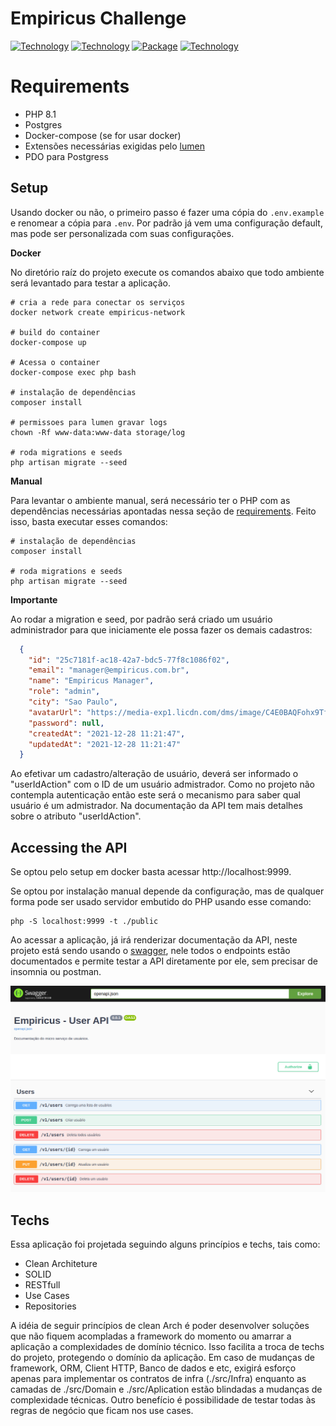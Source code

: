 # Empiricus Challenge

[![Technology][php-image]][php-url]
[![Technology][lumen-image]][lumen-url]
[![Package][swagger-image]][swagger-url]
[![Technology][docker-image]][docker-url]

[php-url]: https://www.php.net/
[php-image]: https://img.shields.io/badge/PHP-blue?style=for-the-badge&logo=PHP&logoColor=white

[lumen-url]: https://lumen.laravel.com
[lumen-image]: https://img.shields.io/badge/Lumen-red?style=for-the-badge&logo=Laravel&logoColor=black

[nestjs-url]: https://nestjs.com
[nestjs-image]: https://img.shields.io/badge/nestjs-black?style=for-the-badge&logo=NestJS&logoColor=red

[swagger-url]: https://swagger.io/
[swagger-image]: https://img.shields.io/badge/Swagger-green?style=for-the-badge&logo=Swagger&logoColor=black

[docker-url]: https://www.docker.com/
[docker-image]: https://img.shields.io/badge/Docker-blue?style=for-the-badge&logo=Docker&logoColor=white

[redis-url]: https://redis.io/
[redis-image]: https://img.shields.io/badge/Redis-red?style=for-the-badge&logo=Redis&logoColor=white

[amazon-sqs-url]: https://aws.amazon.com/pt/sqs
[amazon-sqs-image]: https://img.shields.io/badge/amazon.sqs-yellow?style=for-the-badge&logo=amazon&logoColor=black

[jest-url]: https://jestjs.io/pt-BR/
[jest-image]: https://img.shields.io/badge/jest-red?style=for-the-badge&logo=jest&logoColor=black


# Requirements
 - PHP 8.1
 - Postgres
 - Docker-compose (se for usar docker)
 - Extensões necessárias exigidas pelo [lumen](https://lumen.laravel.com/docs/8.x#server-requirements)
 - PDO para Postgress

## Setup

Usando docker ou não, o primeiro passo é fazer uma cópia do `.env.example` e renomear a cópia para `.env`. Por padrão já vem uma configuração default, mas pode ser personalizada com suas configurações.

**Docker**

No diretório raíz do projeto execute os comandos abaixo que todo ambiente será levantado para testar a aplicação.

```shell
# cria a rede para conectar os serviços
docker network create empiricus-network

# build do container
docker-compose up

# Acessa o container
docker-compose exec php bash

# instalação de dependências
composer install

# permissoes para lumen gravar logs
chown -Rf www-data:www-data storage/log

# roda migrations e seeds
php artisan migrate --seed

```

**Manual**

Para levantar o ambiente manual, será necessário ter o PHP com as dependências necessárias apontadas nessa seção de [requirements](#Requirements). Feito isso, basta executar esses comandos:

```shell
# instalação de dependências
composer install

# roda migrations e seeds
php artisan migrate --seed
```

**Importante**

Ao rodar a migration e seed, por padrão será criado um usuário administrador para que iniciamente ele possa fazer os demais cadastros:


```json
  {
    "id": "25c7181f-ac18-42a7-bdc5-77f8c1086f02",
    "email": "manager@empiricus.com.br",
    "name": "Empiricus Manager",
    "role": "admin",
    "city": "Sao Paulo",
    "avatarUrl": "https://media-exp1.licdn.com/dms/image/C4E0BAQFohx9TfH3oKQ/company-logo_200_200/0/1639485203157?e=1648684800&v=beta&t=POmaJYbekbOwDqD_Vp4vVNHNNnF0SzKxjvRh9Hp1-1g",
    "password": null,
    "createdAt": "2021-12-28 11:21:47",
    "updatedAt": "2021-12-28 11:21:47"
  }
```
Ao efetivar um cadastro/alteração de usuário, deverá ser informado o "userIdAction" com o ID de um usuário admistrador.
Como no projeto não contempla autenticação então este será o mecanismo para saber qual usuário é um admistrador. Na documentação da API tem mais detalhes sobre o atributo "userIdAction".

## Accessing the API

Se optou pelo setup em docker basta acessar http://localhost:9999.

Se optou por instalação manual depende da configuração, mas de qualquer forma pode ser usado servidor embutido do PHP usando esse comando:

```shell
php -S localhost:9999 -t ./public
```

Ao acessar a aplicação, já irá renderizar documentação da API, neste projeto está sendo usando o [swagger](https://swagger.io), nele todos o endpoints estão documentados e permite testar a API diretamente por ele, sem precisar de insomnia ou postman.

![image info](./resources/img/swagger1.png)

## Techs

Essa aplicação foi projetada seguindo alguns princípios e techs, tais como:

- Clean Architeture
- SOLID
- RESTfull
- Use Cases
- Repositories

A idéia de seguir princípios de clean Arch é poder desenvolver soluções que não fiquem acompladas a framework do momento ou amarrar a aplicação a complexidades de domínio técnico. Isso facilita a troca de techs do projeto, protegendo o domínio da aplicação. Em caso de mudanças de framework, ORM, Client HTTP, Banco de dados e etc, exigirá esforço apenas para implementar os contratos de infra (./src/Infra) enquanto as camadas de ./src/Domain e ./src/Aplication estão blindadas a mudanças de complexidade técnicas.
Outro benefício é possibilidade de testar todas às regras de negócio que ficam nos use cases.
